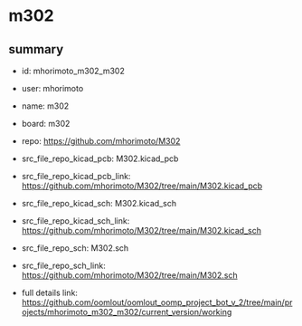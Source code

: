 # m302
 
## summary 
* id: mhorimoto_m302_m302
* user: mhorimoto
* name: m302
* board: m302
* repo: https://github.com/mhorimoto/M302
* src_file_repo_kicad_pcb: M302.kicad_pcb
* src_file_repo_kicad_pcb_link: https://github.com/mhorimoto/M302/tree/main/M302.kicad_pcb
* src_file_repo_kicad_sch: M302.kicad_sch
* src_file_repo_kicad_sch_link: https://github.com/mhorimoto/M302/tree/main/M302.kicad_sch

* src_file_repo_sch: M302.sch
* src_file_repo_sch_link: https://github.com/mhorimoto/M302/tree/main/M302.sch
* full details link: https://github.com/oomlout/oomlout_oomp_project_bot_v_2/tree/main/projects/mhorimoto_m302_m302/current_version/working  







